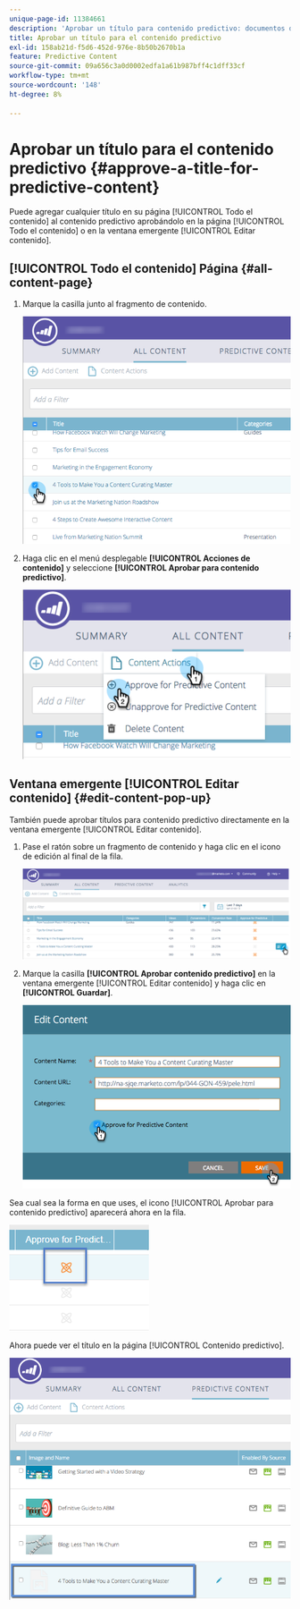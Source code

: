 ```yaml
---
unique-page-id: 11384661
description: 'Aprobar un título para contenido predictivo: documentos de Marketo, documentación del producto'
title: Aprobar un título para el contenido predictivo
exl-id: 158ab21d-f5d6-452d-976e-8b50b2670b1a
feature: Predictive Content
source-git-commit: 09a656c3a0d0002edfa1a61b987bff4c1dff33cf
workflow-type: tm+mt
source-wordcount: '148'
ht-degree: 8%

---
```


# Aprobar un título para el contenido predictivo {#approve-a-title-for-predictive-content}

Puede agregar cualquier título en su página [!UICONTROL Todo el contenido] al contenido predictivo aprobándolo en la página [!UICONTROL Todo el contenido] o en la ventana emergente [!UICONTROL Editar contenido].

## [!UICONTROL Todo el contenido] Página {#all-content-page}

1. Marque la casilla junto al fragmento de contenido.

   ![](assets/image2017-10-3-9-3a9-3a47.png)

1. Haga clic en el menú desplegable **[!UICONTROL Acciones de contenido]** y seleccione **[!UICONTROL Aprobar para contenido predictivo]**.

   ![](assets/image2017-10-3-9-3a10-3a31.png)

## Ventana emergente [!UICONTROL Editar contenido] {#edit-content-pop-up}

También puede aprobar títulos para contenido predictivo directamente en la ventana emergente [!UICONTROL Editar contenido].

1. Pase el ratón sobre un fragmento de contenido y haga clic en el icono de edición al final de la fila.

   ![](assets/image2017-10-3-9-3a14-3a55.png)

1. Marque la casilla **[!UICONTROL Aprobar contenido predictivo]** en la ventana emergente [!UICONTROL Editar contenido] y haga clic en **[!UICONTROL Guardar]**.

   ![](assets/image2017-10-3-9-3a15-3a35.png)

Sea cual sea la forma en que uses, el icono [!UICONTROL Aprobar para contenido predictivo] aparecerá ahora en la fila.

![](assets/five.png)

Ahora puede ver el título en la página [!UICONTROL Contenido predictivo].

![](assets/image2017-10-3-9-3a16-3a45.png)
